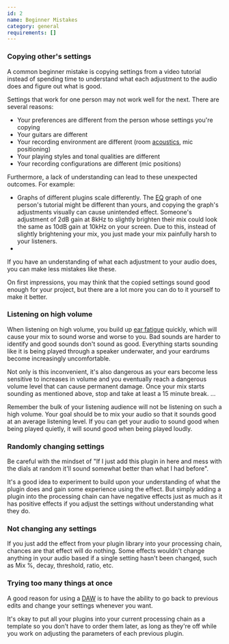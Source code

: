 ```yaml
---
id: 2
name: Beginner Mistakes
category: general
requirements: []
---
```


### Copying other's settings

A common beginner mistake is copying settings from a video tutorial instead of spending time to understand what each adjustment to the audio does and figure out what is good.

Settings that work for one person may not work well for the next. There are several reasons:

- Your preferences are different from the person whose settings you're copying
- Your guitars are different
- Your recording environment are different (room [acoustics](33), mic positioning)
- Your playing styles and tonal qualities are different
- Your recording configurations are different (mic positions)

Furthermore, a lack of understanding can lead to these unexpected outcomes. For example:

- Graphs of different plugins scale differently. The [EQ](16) graph of one person's tutorial might be different than yours, and copying the graph's adjustments visually can cause unintended effect. Someone's adjustment of 2dB gain at 8kHz to slightly brighten their mix could look the same as 10dB gain at 10kHz on your screen. Due to this, instead of slightly brightening your mix, you just made your mix painfully harsh to your listeners.
-

If you have an understanding of what each adjustment to your audio does, you can make less mistakes like these.

On first impressions, you may think that the copied settings sound good enough for your project, but there are a lot more you can do to it yourself to make it better.

### Listening on high volume

When listening on high volume, you build up [ear fatigue](102) quickly, which will cause your mix to sound worse and worse to you. Bad sounds are harder to identify and good sounds don't sound as good. Everything starts sounding like it is being played through a speaker underwater, and your eardrums become increasingly uncomfortable.

Not only is this inconvenient, it's also dangerous as your ears become less sensitive to increases in volume and you eventually reach a dangerous volume level that can cause permanent damage. Once your mix starts sounding as mentioned above, stop and take at least a 15 minute break. ...

Remember the bulk of your listening audience will not be listening on such a high volume. Your goal should be to mix your audio so that it sounds good at an average listening level. If you can get your audio to sound good when being played quietly, it will sound good when being played loudly.

### Randomly changing settings

Be careful with the mindset of "If I just add this plugin in here and mess with the dials at random it'll sound somewhat better than what I had before".

It's a good idea to experiment to build upon your understanding of what the plugin does and gain some experience using the effect. But simply adding a plugin into the processing chain can have negative effects just as much as it has positive effects if you adjust the settings without understanding what they do.

### Not changing any settings

If you just add the effect from your plugin library into your processing chain, chances are that effect will do nothing. Some effects wouldn't change anything in your audio based if a single setting hasn't been changed, such as Mix %, decay, threshold, ratio, etc.

### Trying too many things at once

A good reason for using a [DAW](22) is to have the ability to go back to previous edits and change your settings whenever you want.

It's okay to put all your plugins into your current processing chain as a template so you don't have to order them later, as long as they're off while you work on adjusting the parameters of each previous plugin.
